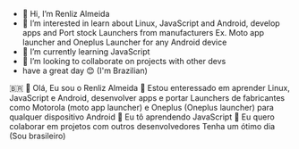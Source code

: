 - 👋 Hi, I’m Renliz Almeida
- 👀 I’m interested in learn about Linux, JavaScript and Android, develop apps and Port stock Launchers from manufacturers Ex. Moto app launcher and Oneplus Launcher for any Android device 
- 🌱 I’m currently learning JavaScript
- 💞️ I’m looking to collaborate on projects with other devs
- have a great day 😊
(I'm Brazilian)
<!---
RenLiz08/RenLiz08 is a ✨ special ✨ repository because its `README.md` (this file) appears on your GitHub profile.
You can click the Preview link to take a look at your changes.
--->
🇧🇷
👋 Olá, Eu sou o Renliz Almeida
👀 Estou enteressado em aprender Linux, JavaScript e Android, desenvolver apps e portar Launchers de fabricantes como Motorola (moto app launcher) e Oneplus (Oneplus launcher) para qualquer dispositivo Android
🌱 Eu tô aprendendo JavaScript
💞 Eu quero colaborar em projetos com outros desenvolvedores
Tenha um ótimo dia
(Sou brasileiro)

